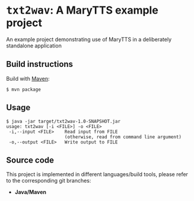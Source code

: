 # <tt>txt2wav</tt>: A MaryTTS example project

An example project demonstrating use of MaryTTS in a deliberately standalone application

## Build instructions

Build with [Maven](http://maven.apache.org/):
```
$ mvn package
```

## Usage

```
$ java -jar target/txt2wav-1.0-SNAPSHOT.jar
usage: txt2wav [-i <FILE>] -o <FILE>
 -i,--input <FILE>    Read input from FILE
                      (otherwise, read from command line argument)
 -o,--output <FILE>   Write output to FILE
```

## Source code

This project is implemented in different languages/build tools, please refer to the corresponding git branches:

* **Java/Maven**
